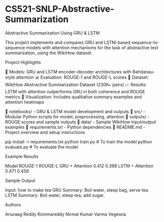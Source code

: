 # CS521-SNLP-Abstractive-Summarization
Abstractive Summarization Using GRU &amp; LSTM

This project implements and compares GRU and LSTM-based sequence-to-sequence models with attention mechanisms for the task of abstractive text summarization, using the WikiHow dataset.

Project Highlights


📘 Models: GRU and LSTM encoder-decoder architectures with Bahdanau-style attention
📊 Evaluation: ROUGE-1 and ROUGE-L scores
🧪 Dataset: WikiHow Abstractive Summarization Dataset (230K+ pairs)
📈 Results: LSTM with attention outperforms GRU in both coherence and ROUGE metrics
📎 Visualization: Includes qualitative summary examples and attention heatmaps

📁 notebooks/          - GRU & LSTM model development and outputs
📁 src/                - Modular Python scripts for model, preprocessing, attention
📁 outputs/            - ROUGE scores and sample outputs
📁 data/               - Sample WikiHow input/output examples
📄 requirements.txt    - Python dependencies
📄 README.md           - Project overview and setup instructions


pip install -r requirements.txt
python train.py    # To train the model
python evaluate.py # To evaluate the model


Example Results

Model	            ROUGE-1	      ROUGE-L
GRU + Attention	   0.412	       0.398
LSTM + Attention	 0.471	       0.456


Sample Output


Input: how to make tea
GRU Summary: Boil water, steep bag, serve tea.
LSTM Summary: Boil water, steep tea, add sugar.

Authors


Anuraag Reddy Kommareddy
Nirmal Kumar Varma Vegesna
